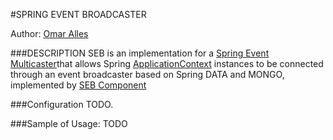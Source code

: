 #SPRING EVENT BROADCASTER

Author: [Omar Alles](https://github.com/oalles)

###DESCRIPTION
SEB is an implementation for a [Spring Event Multicaster](http://docs.spring.io/spring/docs/current/javadoc-api/org/springframework/context/event/ApplicationEventMulticaster.html)that allows Spring [ApplicationContext](https://docs.spring.io/spring/docs/current/javadoc-api/org/springframework/context/ApplicationContext.html) instances to be connected through an event broadcaster based on Spring DATA and MONGO, implemented by [SEB Component](https://github.com/oalles/smb) 
  
###Configuration
TODO. 

###Sample of Usage:
TODO 
 